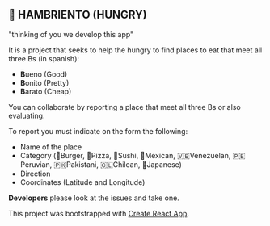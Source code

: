 ## 🍔 HAMBRIENTO (HUNGRY)

"thinking of you we develop this app"

It is a project that seeks to help the hungry to find places to eat that meet all three Bs (in spanish):

* **B**ueno (Good)
* **B**onito (Pretty)
* **B**arato (Cheap)

You can collaborate by reporting a place that meet all three Bs or also evaluating.

To report you must indicate on the form the following:

* Name of the place
* Category (🍔Burger, 🍕Pizza, 🍣Sushi, 🌮Mexican, 🇻🇪Venezuelan,  🇵🇪Peruvian, 🇵🇰Pakistani, 🇨🇱Chilean, 🍜Japanese)
* Direction
* Coordinates (Latitude and Longitude)

 **Developers** please look at the issues and take one.

This project was bootstrapped with [Create React App](https://github.com/facebook/create-react-app).
